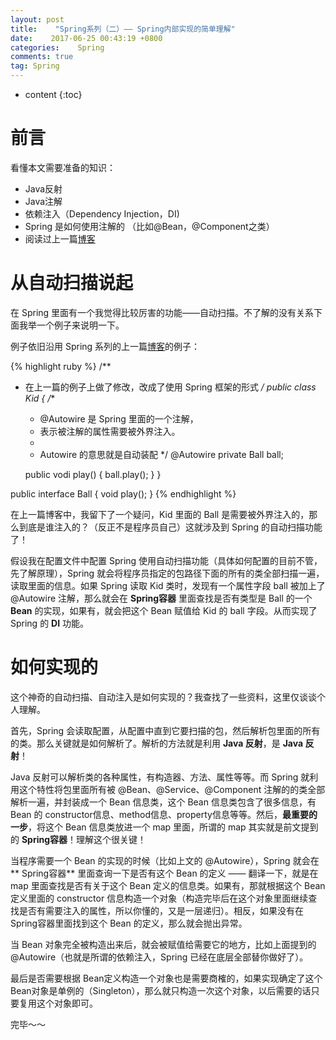 ```yaml
---
layout: post
title:    "Spring系列（二）—— Spring内部实现的简单理解"
date:    2017-06-25 00:43:19 +0800
categories:    Spring
comments: true
tag: Spring
---
```


* content
{:toc}

前言
==

看懂本文需要准备的知识：
* Java反射
* Java注解
* 依赖注入（Dependency Injection，DI)
* Spring 是如何使用注解的 （比如@Bean，@Component之类）
* 阅读过上一篇[博客](https://stormphoenix.github.io/2017/06/24/Spring系列-一-初识Spring/)

从自动扫描说起
==

在 Spring 里面有一个我觉得比较厉害的功能——自动扫描。不了解的没有关系下面我举一个例子来说明一下。

例子依旧沿用 Spring 系列的上一篇[博客](https://stormphoenix.github.io/2017/06/24/Spring系列-一-初识Spring/)的例子：

{% highlight ruby %}
/**
* 在上一篇的例子上做了修改，改成了使用 Spring 框架的形式
*/
public class Kid {
	/**
	* @Autowire 是 Spring 里面的一个注解，
	* 表示被注解的属性需要被外界注入。
	*
	* Autowire 的意思就是自动装配
	*/
	@Autowire
    private Ball ball;

	public vodi play() {
		ball.play();
	}
}

public interface Ball {
	void play();
}
{% endhighlight %}

在上一篇博客中，我留下了一个疑问，Kid 里面的 Ball 是需要被外界注入的，那么到底是谁注入的？（反正不是程序员自己）这就涉及到 Spring 的自动扫描功能了！

假设我在配置文件中配置 Spring 使用自动扫描功能（具体如何配置的目前不管，先了解原理），Spring 就会将程序员指定的包路径下面的所有的类全部扫描一遍，读取里面的信息。如果 Spring 读取 Kid 类时，发现有一个属性字段 ball 被加上了 @Autowire 注解，那么就会在 **Spring容器** 里面查找是否有类型是 Ball 的一个 **Bean** 的实现，如果有，就会把这个 Bean 赋值给 Kid 的 ball 字段。从而实现了 Spring 的 **DI** 功能。

如何实现的
==
这个神奇的自动扫描、自动注入是如何实现的？我查找了一些资料，这里仅谈谈个人理解。

首先，Spring 会读取配置，从配置中直到它要扫描的包，然后解析包里面的所有的类。那么关键就是如何解析了。解析的方法就是利用 **Java 反射**，是 **Java 反射**！

Java 反射可以解析类的各种属性，有构造器、方法、属性等等。而 Spring 就利用这个特性将包里面所有被 @Bean、@Service、@Component 注解的的类全部解析一遍，并封装成一个 Bean 信息类，这个 Bean 信息类包含了很多信息，有 Bean 的 constructor信息、method信息、property信息等等。然后，**最重要的一步**，将这个 Bean 信息类放进一个 map 里面，所谓的 map 其实就是前文提到的 **Spring容器**！理解这个很关键！

当程序需要一个 Bean 的实现的时候（比如上文的 @Autowire），Spring 就会在 ** Spring容器** 里面查询一下是否有这个 Bean 的定义 —— 翻译一下，就是在 map 里面查找是否有关于这个 Bean 定义的信息类。如果有，那就根据这个 Bean定义里面的 constructor 信息构造一个对象（构造完毕后在这个对象里面继续查找是否有需要注入的属性，所以你懂的，又是一层递归）。相反，如果没有在 Spring容器里面找到这个 Bean 的定义，那么就会抛出异常。

当 Bean 对象完全被构造出来后，就会被赋值给需要它的地方，比如上面提到的 @Autowire（也就是所谓的依赖注入，Spring 已经在底层全部替你做好了）。

最后是否需要根据 Bean定义构造一个对象也是需要商榷的，如果实现确定了这个 Bean对象是单例的（Singleton），那么就只构造一次这个对象，以后需要的话只要复用这个对象即可。

完毕～～
